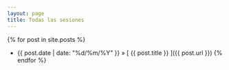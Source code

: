 ```yaml
---
layout: page
title: Todas las sesiones
---
```


{% for post in site.posts %}
  * {{ post.date | date: "%d/%m/%Y" }} &raquo; [ {{ post.title }} ]({{ post.url }})
{% endfor %}
